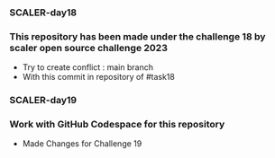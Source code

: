 ### SCALER-day18
### This repository has been  made under the challenge 18 by scaler open source challenge 2023
+ Try to create conflict  : main branch
+ With this commit in repository of #task18

### SCALER-day19
### Work with GitHub Codespace for this repository
+ Made Changes for Challenge 19
 
